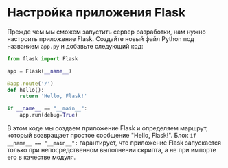 # Настройка приложения Flask

Прежде чем мы сможем запустить сервер разработки, нам нужно настроить приложение Flask. Создайте новый файл Python под названием `app.py` и добавьте следующий код:

```python
from flask import Flask

app = Flask(__name__)

@app.route('/')
def hello():
    return 'Hello, Flask!'

if __name__ == "__main__":
    app.run(debug=True)
```

В этом коде мы создаем приложение Flask и определяем маршрут, который возвращает простое сообщение "Hello, Flask!". Блок `if __name__ == "__main__":` гарантирует, что приложение Flask запускается только при непосредственном выполнении скрипта, а не при импорте его в качестве модуля.
